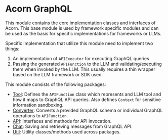 # Acorn GraphQL

This module contains the core implementation classes and interfaces of Acorn. This base module is used by framework specific modules and can be used as the basis for specific implementations for frameworks or LLMs.

Specific implementation that utilize this module need to implement two things:
1. An implementation of `APIExecutor` for executing GraphQL queries
2. Passing the generated `APIFunction` to the LLM and validating/executing them when invoked by the LLM. This usually requires a thin wrapper based on the LLM framework or SDK used.

This module consists of the following packages:

* [Tool](src/main/java/com/datasqrl/ai/tool): Defines the `APIFunction` class which represents and LLM tool and how it maps to GraphQL API queries. Also defines `Context` for sensitive information sandboxing.
* [Converter](src/main/java/com/datasqrl/ai/converter): Converts a provided GraphQL schema or individual GraphQL operations to `APIFunction`.
* [API](src/main/java/com/datasqrl/ai/api): Interfaces and methods for API invocation.
* [Chat](src/main/java/com/datasqrl/ai/chat): Saving and retrieving messages from GraphQL API.
* [Util](src/main/java/com/datasqrl/ai/util): Utility classes/methods used across packages.

